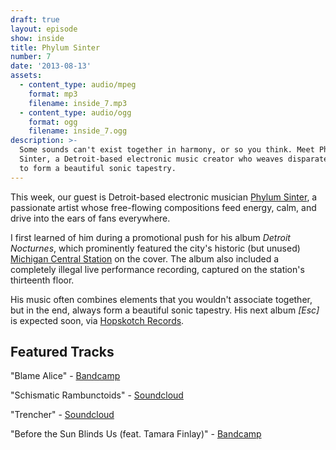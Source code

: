 ```yaml
---
draft: true
layout: episode
show: inside
title: Phylum Sinter
number: 7
date: '2013-08-13'
assets:
  - content_type: audio/mpeg
    format: mp3
    filename: inside_7.mp3
  - content_type: audio/ogg
    format: ogg
    filename: inside_7.ogg
description: >-
  Some sounds can't exist together in harmony, or so you think. Meet Phylum
  Sinter, a Detroit-based electronic music creator who weaves disparate elements
  to form a beautiful sonic tapestry. 
---
```

This week, our guest is Detroit-based electronic musician [Phylum Sinter](http://flavors.me/phylum_sinter), a passionate artist whose free-flowing compositions feed energy, calm, and drive into the ears of fans everywhere.

I first learned of him during a promotional push for his album *Detroit Nocturnes*, which prominently featured the city's historic (but unused) [Michigan Central Station](http://en.wikipedia.org/wiki/Michigan_Central_Station) on the cover. The album also included a completely illegal live performance recording, captured on the station's thirteenth floor.

His music often combines elements that you wouldn't associate together, but in the end, always form a beautiful sonic tapestry. His next album *[Esc]* is expected soon, via [Hopskotch Records](http://hopskotchrecords.com).

## Featured Tracks

"Blame Alice" - [Bandcamp](http://phylumsinter.bandcamp.com/track/blame-alice)

"Schismatic Rambunctoids" - [Soundcloud](https://soundcloud.com/phylum_sinter/phylum-sinter-schismatic)

"Trencher" - [Soundcloud](https://soundcloud.com/phylum_sinter/trencher)

"Before the Sun Blinds Us (feat.  Tamara Finlay)" - [Bandcamp](http://phylumsinter.bandcamp.com/album/detroit-nocturnes)

